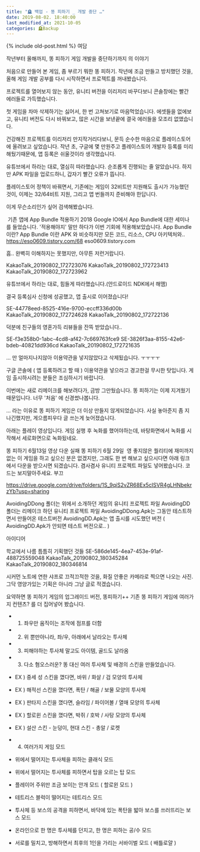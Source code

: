 ```yaml
---
title: "🪦 백업 - 똥 피하기 _ 개발 중단 …"
date: 2019-08-02. 18:40:00
last_modified_at: 2021-10-05
categories: 🪦Backup
---
```

{% include old-post.html %}
여담

작년부터 올해까지, 똥 피하기 게임 개발을 중단하기까지 의 이야기

처음으로 만들어 본 게임, 좀 부르기 뭐한 똥 피하기.
작년에 조금 만들고 방치했던 것을, 올해 게임 개발 공부를 다시 시작하면서 프로젝트를 꺼내봤습니다.

​프로젝트를 열어보지 않는 동안, 유니티 버전을 이리저리 바꾸다보니 콘솔창에는 빨간 에러들로 가득했습니다.

첫 게임을 차마 삭제하기는 싫어서, 한 번 고쳐보기로 마음먹었습니다.
에셋들을 없에보고, 유니티 버전도 다시 바꿔보고, 많은 시간을 보낸끝에 결국 에러들을 모조리 없앴습니다.

건강해진 프로젝트를 이리저리 만지작거리다보니, 문득 순수한 마음으로 플레이스토어에 올려보고 싶었습니다.
작년 초, 구글에 몇 만원주고 플레이스토어 개발자 등록를 미리 해뒀기때문에, 앱 등록은 쉬울것이라 생각했습니다.

유튜브에서 하라는 대로, 열심히 따라했습니다. 순조롭게 진행되는 줄 알았습니다.
하지만 APK 파일을 업로드하니, 갑자기 빨간 오류가 뜹니다.

플레이스토어 정책이 바꿔면서, 기존에는 게임이 32비트만 지원해도 출시가 가능했던 것이,
이제는 32/64비트 지원, 그리고 앱 번들까지 준비해야 한답니다.

이게 무슨소리인가 싶어 검색해봤습니다.

​
기존 앱에 App Bundle 적용하기
2018 Google IO에서 App Bundle에 대한 세미나를 들었습니다. '적용해야지' 말만 하다가 이번 기회에 적용해보았습니다. App Bundle 이란? App Bundle 이란 APK 와 비슷하지만 모든 코드, 리소스, CPU 아키텍처와..
https://eso0609.tistory.com/68
eso0609.tistory.com

흠.. 완벽히 이해하지는 못했지만, 아무튼 저런거랍니다.

KakaoTalk_20190802_172723076
KakaoTalk_20190802_172723413
KakaoTalk_20190802_172723962

유튜브에서 하라는 대로, 힘들게 따라했습니다.(안드로이드 NDK에서 해맴)

결국 등록심사 신청에 성공했고, 앱 출시로 이어졌습니다!

SE-44778eed-8525-416e-9700-eccff336d00b
KakaoTalk_20190802_172724628
KakaoTalk_20190802_172722136

덕분에 친구들의 영혼가득 리뷰들을 잔뜩 받았습니다..

SE-f3e358b0-1abc-4cd8-af42-7c669763fce9
SE-3826f3aa-8155-42e6-bdeb-40821dd936cd
KakaoTalk_20190802_172721635

... 만 얼마지나지않아 이용약관을 넣지않았다고 삭제됬습니다. ㅜㅜㅜㅜ

구글 콘솔에 ( 앱 등록하려고 할 때 ) 이용약관을 넣으라고 경고한걸 무시한 탓입니다.
게임 출시하시려는 분들은 조심하시기 바랍니다.

이번에는 새로 리메이크를 해보려다가, 금방 그만뒀습니다. 똥 피하기는 이제 지겨웠기 때문입니다.
너무 '처음' 에 신경썼나봅니다.

... 라는 이유로 똥 피하기 게임은 더 이상 만들지 않게되었습니다.
사실 놓아준지 좀 지나긴했지만, 게으름피우다 글 쓰는게 늦어졌습니다.

아래는 플레이 영상입니다.
게임 실행 후 녹화를 했어야하는데, 바탕화면에서 녹화를 시작해서 세로화면으로 녹화됬네요.

똥 피하기 6월13일
영상 다운 실패
똥 피하기 6월 29일
​
영 좋지않은 퀄리티에 재미까지없는 이 게임을 하고 싶으신 분은 없겠지만, 그래도 한 번 해보고 싶으시다면 아래 링크에서 다운을 받으시면 되겠습니다.
겸사겸사 유니티 프로젝트 파일도 넣어봤습니다. 코드는 보지말아주세요. 부끄

https://drive.google.com/drive/folders/1S_9qiS2vZR68Ex5cISVR4gLHNbekrzYb?usp=sharing

AvoidingDDong 폴더는 위에서 소개하던 게임의 유니티 프로젝트 파일
AvoidingDD 폴더는 리메이크 하던 유니티 프로젝트 파일
AvoidingDDong.Apk는 그동안 테스트하면서 만들어온 테스트버전
AvoidingDD.Apk는 앱 출시를 시도했던 버전
( AvoidingDD.Apk가 안되면 테스트 버전으로.. )

아이디어

학교에서 나름 틈틈히 기획했던 것들
SE-586de145-4ea7-453e-91af-488725559048
KakaoTalk_20190802_180345284
KakaoTalk_20190802_180346814

시커먼 노트에 연한 샤프로 끄적끄적한 것을, 화질 안좋은 카메라로 찍으면 나오는 사진.
그닥 영양가있는 기획은 아니라 그냥 글로 적겠습니다.

요약하면 똥 피하기 게임의 업그레이드 버전, 똥피하기++
기존 똥 피하기 게임에 여러가지 컨텐츠? 를 더 집어넣어 봤습니다.

- 1. 좌우만 움직이는 조작에 점프를 더함
- 2. 위 뿐만아니라, 좌/우, 아래에서 날라오는 투사체
- 3. 피해야하는 투사체 말고도 아이템, 골드도 날라옴
- 3. 다소 혐오스러운? 똥 대신 여러 투사체 및 배경의 스킨을 만들었습니다.
- EX ) 중세 성 스킨을 꼈다면, 바위 / 화살 / 검 모양의 투사체
- EX ) 해적선 스킨을 꼈다면, 폭탄 / 해골 / 보물 모양의 투사체
- EX ) 판타지 스킨을 꼈다면, 슬라임 / 파이어볼 / 열매 모양의 투사체
- EX ) 할로윈 스킨을 꼈다면, 박쥐 / 호박 / 사탕 모양의 투사체
- EX ) 설산 스킨 - 눈덩이, 현대 스킨 - 총알 / 로켓

- 4. 여러가지 게임 모드
- 위에서 떨어지는 투사체을 피하는 클래식 모드
- 위에서 떨어지는 투사체를 피하면서 탑을 오르는 탑 모드
- 플레이어 주위만 조금 보이는 안개 모드 ( 할로윈 모드 )
- 테트리스 블럭이 떨어지는 테트리스 모드
- 투사체 등 보스의 공격을 피하면서, 바닥에 있는 폭탄을 밟아 보스를 쓰러뜨리는 보스 모드
- 온라인으로 한 명은 투사체를 던지고, 한 명은 피하는 공/수 모드
- 서로를 밀치고, 방해하면서 최후의 1인을 가리는 서바이벌 모드 ( 배틀로얄 )